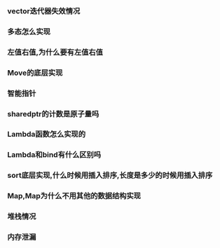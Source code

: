 ### vector迭代器失效情况

### 多态怎么实现

### 左值右值,为什么要有左值右值

### Move的底层实现

### 智能指针

### sharedptr的计数是原子量吗

### Lambda函数怎么实现的

### Lambda和bind有什么区别吗

### sort底层实现,什么时候用插入排序,长度是多少的时候用插入排序

### Map,Map为什么不用其他的数据结构实现

### 堆栈情况

### 内存泄漏
